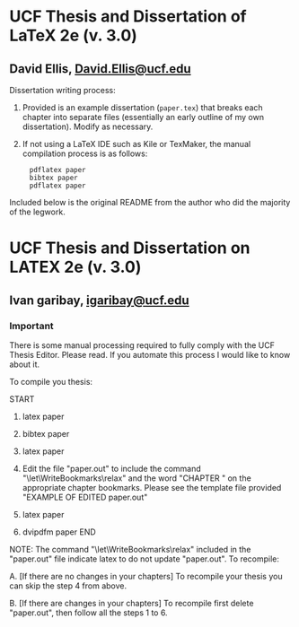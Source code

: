 UCF Thesis and Dissertation of LaTeX 2e (v. 3.0)
================================================

David Ellis, David.Ellis@ucf.edu
------------------------------------------------

Dissertation writing process:

1. Provided is an example dissertation (``paper.tex``) that breaks each chapter into
   separate files (essentially an early outline of my own dissertation). Modify
   as necessary.
   
2. If not using a LaTeX IDE such as Kile or TexMaker, the manual compilation
   process is as follows:
```   
     pdflatex paper
     bibtex paper
     pdflatex paper
```
   
Included below is the original README from the author who did the majority of
the legwork.


UCF Thesis and Dissertation on LATEX 2e (v. 3.0)
================================================

Ivan garibay, igaribay@ucf.edu
------------------------------------------------

### Important

There is some manual processing required to fully comply with the UCF Thesis Editor. 
Please read. If you automate this process I would like to know about it.

To compile you thesis:

START
1. latex paper
2. bibtex paper
3. latex paper

4. Edit the file "paper.out" to include the command "\let\WriteBookmarks\relax"
   and the word "CHAPTER " on the appropriate chapter bookmarks.
   Please see the template file provided "EXAMPLE OF EDITED  paper.out"

5. latex paper
6. dvipdfm paper
END


NOTE: 
The command "\let\WriteBookmarks\relax" included in the "paper.out" file
indicate latex to do not update "paper.out". To recompile:

A. [If there are no changes in your chapters]
   To recompile your thesis you can skip the step 4 from above.

B. [If there are changes in your chapters]
   To recompile first delete "paper.out", then follow all the steps 1 to 6.

 
